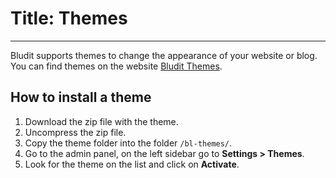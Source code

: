 # Title: Themes
<!-- Position: 6 -->
---
Bludit supports themes to change the appearance of your website or blog. You can find themes on the website [Bludit Themes](https://themes.bludit.com).

## How to install a theme
1. Download the zip file with the theme.
2. Uncompress the zip file.
3. Copy the theme folder into the folder `/bl-themes/`.
4. Go to the admin panel, on the left sidebar go to **Settings > Themes**.
5. Look for the theme on the list and click on **Activate**.

